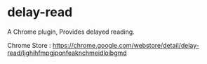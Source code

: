 # delay-read
A Chrome plugin, Provides delayed reading.

Chrome Store : https://chrome.google.com/webstore/detail/delay-read/ljghihfmpgjponfeaknchmeidloibgmd
